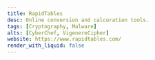 ```yaml
---
title: RapidTables
desc: Online conversion and calcuration tools.
tags: [Cryptography, Malware]
alts: [CyberChef, VigenereCipher]
website: https://www.rapidtables.com/
render_with_liquid: false
---
```


